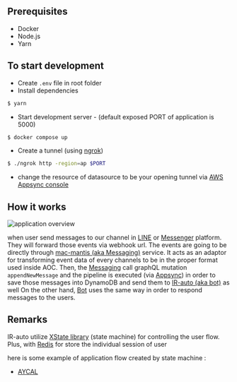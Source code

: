 ## Prerequisites

- Docker
- Node.js
- Yarn

## To start development

 - Create `.env` file in root folder
 - Install dependencies
```bash
$ yarn
```
 - Start development server - (default exposed PORT of application is 5000)
```bash
$ docker compose up
```
 - Create a tunnel (using [ngrok](https://ngrok.com)) 
 ```bash
$ ./ngrok http -region=ap $PORT
```
 - change the resource of datasource to be your opening tunnel via [AWS Appsync console](https://console.aws.amazon.com/console/home) 

## How it works

![application overview](./readme/assets/overview.png)

when user send messages to our channel in [LINE](https://line.me/en/) or [Messenger](https://www.messenger.com/) platform. They will forward those events via webhook url. The events are going to be directly through [mac-mantis (aka Messaging)](https://github.com/appman-agm/mac-mantis)  service. It acts as an adaptor for transforming event data of every channels to be in the proper format used inside AOC. Then, the [Messaging]((https://github.com/appman-agm/mac-mantis)) call graphQL mutation `appendNewMessage` and the pipeline is executed (via [Appsync](https://aws.amazon.com/appsync/)) in order to save those messages into DynamoDB and send them to [IR-auto (aka bot)](https://github.com/appman-agm/ir-auto) as well
On the other hand, [Bot](https://github.com/appman-agm/ir-auto) uses the same way in order to respond messages to the users.

## Remarks
IR-auto utilize [XState library](https://xstate.js.org/) (state machine) for controlling the user flow.
Plus, with [Redis](https://redis.io/) for store the individual session of user

here is some example of application flow created by state machine :

 - [AYCAL](https://xstate.js.org/viz/?gist=4b04985bf22eb9f3635161503c176c19)